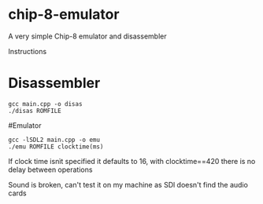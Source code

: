 # chip-8-emulator
A very simple Chip-8 emulator and disassembler

Instructions

# Disassembler
```shell
gcc main.cpp -o disas
./disas ROMFILE
```
#Emulator
```shell
gcc -lSDL2 main.cpp -o emu
./emu ROMFILE clocktime(ms)
```
If clock time isnìt specified it defaults to 16, with clocktime==420 there is no delay between operations

Sound is broken, can't test it on my machine as SDl doesn't find the audio cards